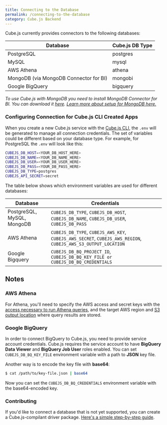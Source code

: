 ```yaml
---
title: Connecting to the Database
permalink: /connecting-to-the-database
category: Cube.js Backend
---
```


Cube.js currently provides connectors to the following databases:

| Database             | Cube.js DB Type |
| -------------------- |---------------- |
| PostgreSQL           | postgres      |
| MySQL                | mysql         |
| AWS Athena           | athena        |
| MongoDB (via MongoDB Connector for BI)           | mongobi        |
| Google BigQuery           | bigquery        |


_To use Cube.js with MongoDB you need to install MongoDB Connector for BI. You
can download it [here](https://www.mongodb.com/download-center/bi-connector). [Learn more about setup for MongoDB
here.](https://cube.dev/blog/building-mongodb-dashboard-using-node.js)_

### Configuring Connection for Cube.js CLI Created Apps

When you create a new Cube.js service with the [Cube.js CLI](using-the-cubejs-cli), the `.env` will be
generated to manage all connection credentials. The set of variables could be different based on your database type. For example, for PostgreSQL the `.env` will look like this:


```bash
CUBEJS_DB_HOST=<YOUR_DB_HOST_HERE>
CUBEJS_DB_NAME=<YOUR_DB_NAME_HERE>
CUBEJS_DB_USER=<YOUR_DB_USER_HERE>
CUBEJS_DB_PASS=<YOUR_DB_PASS_HERE>
CUBEJS_DB_TYPE=postgres
CUBEJS_API_SECRET=secret
```

The table below shows which environment variables are used for different databases:

| Database             | Credentials    |
| -------------------- |--------------- |
| PostgreSQL, MySQL, MongoDB    | `CUBEJS_DB_TYPE`, `CUBEJS_DB_HOST`, `CUBEJS_DB_NAME`, `CUBEJS_DB_USER`, `CUBEJS_DB_PASS` |
| AWS Athena           | `CUBEJS_DB_TYPE`, `CUBEJS_AWS_KEY`, `CUBEJS_AWS_SECRET`, `CUBEJS_AWS_REGION`, `CUBEJS_AWS_S3_OUTPUT_LOCATION` |
| Google Bigquery           | `CUBEJS_DB_BQ_PROJECT_ID`, `CUBEJS_DB_BQ_KEY_FILE or CUBEJS_DB_BQ_CREDENTIALS` |

## Notes

### AWS Athena

For Athena, you'll need to specify the AWS access and secret keys with the [access necessary to run Athena queries](https://docs.aws.amazon.com/athena/latest/ug/access.html), and the target AWS region and [S3 output location](https://docs.aws.amazon.com/athena/latest/ug/querying.html) where query results are stored.

### Google BigQuery

In order to connect BigQuery to Cube.js, you need to provide service account credentials.
Cube.js requires the service account to have **BigQuery Data Viewer** and **BigQuery Job User** roles enabled.
You can set `CUBEJS_DB_BQ_KEY_FILE` environment variable with a path to **JSON** key file.

Another way is to encode the key file with **base64**:

```bash
$ cat /path/to/key-file.json | base64
```

Now you can set the `CUBEJS_DB_BQ_CREDENTIALS` environment variable with the base64-encoded key.

### Contributing

If you'd like to connect a database that is not yet supported, you can create a Cube.js-compilant driver package. [Here's a simple step-by-step guide](https://github.com/statsbotco/cube.js/blob/master/CONTRIBUTING.md#implementing-driver).